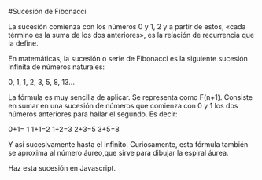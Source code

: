 #Sucesión de Fibonacci

La sucesión comienza con los números 0 y 1, 2​ y a partir de estos, «cada término es la suma de los dos anteriores», es la relación de recurrencia que la define.

En matemáticas, la sucesión o serie de Fibonacci es la siguiente sucesión infinita de números naturales:

0, 1, 1, 2, 3, 5, 8, 13...

La fórmula es muy sencilla de aplicar. Se representa como F(n+1). Consiste en sumar en una sucesión de números que comienza con 0 y 1 los dos números anteriores para hallar el segundo. Es decir:

0+1= 1
1+1=2
1+2=3
2+3=5
3+5=8

Y así sucesivamente hasta el infinito. Curiosamente, esta fórmula también se aproxima al número áureo,que sirve para dibujar la espiral áurea.

Haz esta sucesión en Javascript.
